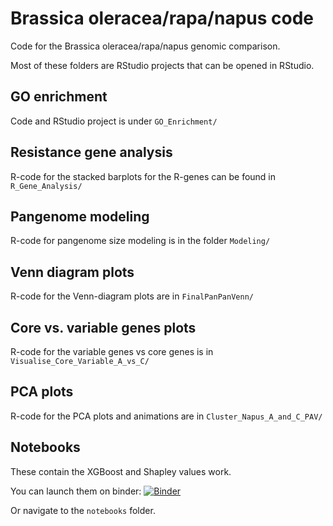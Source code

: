# Brassica oleracea/rapa/napus code
Code for the Brassica oleracea/rapa/napus genomic comparison.

Most of these folders are RStudio projects that can be opened in RStudio.

## GO enrichment

Code and RStudio project is under `GO_Enrichment/`

## Resistance gene analysis

R-code for the stacked barplots for the R-genes can be found in `R_Gene_Analysis/`

## Pangenome modeling

R-code for pangenome size modeling is in the folder `Modeling/`

## Venn diagram plots

R-code for the Venn-diagram plots are in `FinalPanPanVenn/`

## Core vs. variable genes plots

R-code for the variable genes vs core genes is in `Visualise_Core_Variable_A_vs_C/`

## PCA plots

R-code for the PCA plots and animations are in `Cluster_Napus_A_and_C_PAV/`

## Notebooks 

These contain the XGBoost and Shapley values work.

You can launch them on binder:
[![Binder](https://mybinder.org/badge.svg)](https://mybinder.org/v2/gh/appliedbioinformatics/Brassica_oleracea_rapa_napus_code/master?filepath=notebooks)

Or navigate to the `notebooks` folder.
